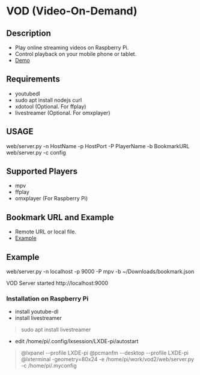 # VOD (Video-On-Demand)

## Description

- Play online streaming videos on Raspberry Pi.
- Control playback on your mobile phone or tablet.
- [Demo](https://www.youtube.com/watch?v=nKMpzaaDPuw)

## Requirements

- youtubedl
- sudo apt install nodejs curl
- xdotool (Optional. For ffplay)
- livestreamer (Optional. For omxplayer)

## USAGE

web/server.py -n HostName -p HostPort -P PlayerName -b BookmarkURL
web/server.py -c config

## Supported Players

- mpv
- ffplay
- omxplayer (For Raspberry Pi)

## Bookmark URL and Example

- Remote URL or local file.
- [Example](https://gist.githubusercontent.com/JiasHuang/30f6cc0f78ee246c1e28bd537764d6c4/raw/bookmark.json)

## Example

web/server.py -n localhost -p 9000 -P mpv -b ~/Downloads/bookmark.json

VOD Server started http://localhost:9000

### Installation on Raspberry Pi

- install youtube-dl
- install livestreamer
>	sudo apt install livestreamer
- edit /home/pi/.config/lxsession/LXDE-pi/autostart
>	@lxpanel --profile LXDE-pi
>	@pcmanfm --desktop --profile LXDE-pi
>	@lxterminal -geometry=80x24 -e /home/pi/work/vod2/web/server.py -c /home/pi/.myconfig

